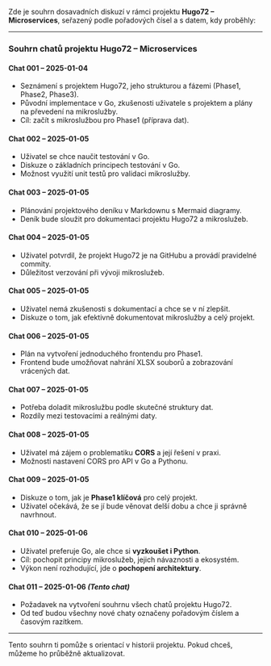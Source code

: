 Zde je souhrn dosavadních diskuzí v rámci projektu **Hugo72 – Microservices**, seřazený podle pořadových čísel a s datem, kdy proběhly:

---

### **Souhrn chatů projektu Hugo72 – Microservices**

#### **Chat 001 – 2025-01-04**  
- Seznámení s projektem Hugo72, jeho strukturou a fázemi (Phase1, Phase2, Phase3).  
- Původní implementace v Go, zkušenosti uživatele s projektem a plány na převedení na mikroslužby.  
- Cíl: začít s mikroslužbou pro Phase1 (příprava dat).  

#### **Chat 002 – 2025-01-05**  
- Uživatel se chce naučit testování v Go.  
- Diskuze o základních principech testování v Go.  
- Možnost využití unit testů pro validaci mikroslužby.  

#### **Chat 003 – 2025-01-05**  
- Plánování projektového deníku v Markdownu s Mermaid diagramy.  
- Deník bude sloužit pro dokumentaci projektu Hugo72 a mikroslužeb.  

#### **Chat 004 – 2025-01-05**  
- Uživatel potvrdil, že projekt Hugo72 je na GitHubu a provádí pravidelné commity.  
- Důležitost verzování při vývoji mikroslužeb.  

#### **Chat 005 – 2025-01-05**  
- Uživatel nemá zkušenosti s dokumentací a chce se v ní zlepšit.  
- Diskuze o tom, jak efektivně dokumentovat mikroslužby a celý projekt.  

#### **Chat 006 – 2025-01-05**  
- Plán na vytvoření jednoduchého frontendu pro Phase1.  
- Frontend bude umožňovat nahrání XLSX souborů a zobrazování vrácených dat.  

#### **Chat 007 – 2025-01-05**  
- Potřeba doladit mikroslužbu podle skutečné struktury dat.  
- Rozdíly mezi testovacími a reálnými daty.  

#### **Chat 008 – 2025-01-05**  
- Uživatel má zájem o problematiku **CORS** a její řešení v praxi.  
- Možnosti nastavení CORS pro API v Go a Pythonu.  

#### **Chat 009 – 2025-01-05**  
- Diskuze o tom, jak je **Phase1 klíčová** pro celý projekt.  
- Uživatel očekává, že se jí bude věnovat delší dobu a chce ji správně navrhnout.  

#### **Chat 010 – 2025-01-06**  
- Uživatel preferuje Go, ale chce si **vyzkoušet i Python**.  
- Cíl: pochopit principy mikroslužeb, jejich návaznosti a ekosystém.  
- Výkon není rozhodující, jde o **pochopení architektury**.  

#### **Chat 011 – 2025-01-06** *(Tento chat)*  
- Požadavek na vytvoření souhrnu všech chatů projektu Hugo72.  
- Od teď budou všechny nové chaty označeny pořadovým číslem a časovým razítkem.  

---

Tento souhrn ti pomůže s orientací v historii projektu. Pokud chceš, můžeme ho průběžně aktualizovat.